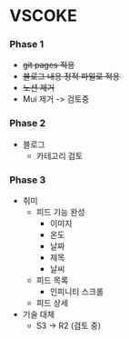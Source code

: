 # VSCOKE

### Phase 1

- ~~git pages 적용~~
- ~~블로그 내용 정적 파일로 적용~~
- ~~노션 제거~~
- Mui 제거 -> 검토중

### Phase 2

- 블로그
  - 카테고리 검토

### Phase 3

- 취미
  - 피드 기능 완성
    - 이미지
    - 온도
    - 날짜
    - 제목
    - 날씨
  - 피드 목록
    - 인피니티 스크롤
  - 피드 상세
- 기술 대체
  - S3 -> R2 (검토 중)
